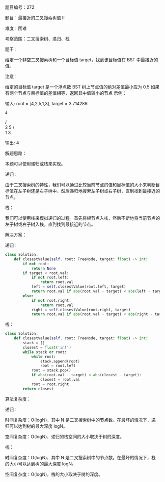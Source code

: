题目编号：272

题目：最接近的二叉搜索树值 II

难度：困难

考察范围：二叉搜索树、递归、栈

题干：

给定一个非空二叉搜索树和一个目标值 target，找到该目标值在 BST 中最接近的值。

注意：

给定的目标值 target 是一个浮点数
BST 树上节点值的绝对差值最小应为 0.5
如果有两个节点与目标值的差值相等，返回其中值较小的节点
示例：

输入: root = [4,2,5,1,3], target = 3.714286

    4
   / \
  2   5
 / \
1   3

输出: 4

解题思路：

本题可以使用递归或栈来实现。

递归：

由于二叉搜索树的特性，我们可以通过比较当前节点的值和目标值的大小来判断目标值在左子树还是右子树中。然后递归地搜索左子树或右子树，直到找到最接近的节点。

栈：

我们可以使用栈来模拟递归的过程。首先将根节点入栈，然后不断地将当前节点的左子树或右子树入栈，直到找到最接近的节点。

解决方案：

递归：

```python
class Solution:
    def closestValue(self, root: TreeNode, target: float) -> int:
        if not root:
            return None
        if target < root.val:
            if not root.left:
                return root.val
            left = self.closestValue(root.left, target)
            return root.val if abs(root.val - target) < abs(left - target) else left
        else:
            if not root.right:
                return root.val
            right = self.closestValue(root.right, target)
            return root.val if abs(root.val - target) < abs(right - target) else right
```

栈：

```python
class Solution:
    def closestValue(self, root: TreeNode, target: float) -> int:
        stack = []
        closest = float('inf')
        while stack or root:
            while root:
                stack.append(root)
                root = root.left
            root = stack.pop()
            if abs(root.val - target) < abs(closest - target):
                closest = root.val
            root = root.right
        return closest
```

算法复杂度：

递归：

时间复杂度：O(logN)，其中 N 是二叉搜索树中的节点数。在最坏的情况下，递归可以达到树的最大深度 logN。

空间复杂度：O(logN)，递归的栈空间的大小取决于树的深度。

栈：

时间复杂度：O(logN)，其中 N 是二叉搜索树中的节点数。在最坏的情况下，栈的大小可以达到树的最大深度 logN。

空间复杂度：O(logN)，栈的大小取决于树的深度。